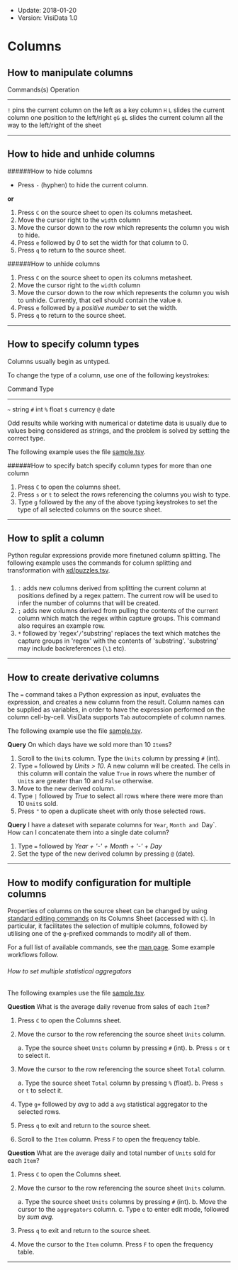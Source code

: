 - Update: 2018-01-20
- Version: VisiData 1.0

# Columns

## How to manipulate columns

Commands(s)     Operation
------------    -----------
`!`             pins the current column on the left as a key column
 `H`  `L`       slides the current column one position to the left/right
`gG` `gL`       slides the current column all the way to the left/right of the sheet

---

## How to hide and unhide columns

######How to hide columns

- Press `-` (hyphen) to hide the current column.

**or**

1. Press `C` on the source sheet to open its columns metasheet.
2. Move the cursor right to the `width` column
3. Move the cursor down to the row which represents the column you wish to hide.
4. Press `e` followed by *0* to set the width for that column to 0.
5. Press `q` to return to the source sheet.

######How to unhide columns

1. Press `C` on the source sheet to open its columns metasheet.
2. Move the cursor right to the `width` column
3. Move the cursor down to the row which represents the column you wish to unhide. Currently, that cell should contain the value `0`.
4. Press `e` followed by a *positive number* to set the width.
5. Press `q` to return to the source sheet.

---

## How to specify column types

Columns usually begin as untyped.

To change the type of a column, use one of the following keystrokes:

 Command    Type
--------- --------
`~`       string
`#`       int
`%`       float
`$`       currency
`@`       date

Odd results while working with numerical or datetime data is usually due to values being considered as strings, and the problem is solved by setting the correct type.

The following example uses the file [sample.tsv](https://raw.githubusercontent.com/saulpw/visidata/stable/sample_data/sample.tsv).

<div class="asciicast">
    <asciinema-player id="player" poster="npt:0:20" rows=27 src="../casts/types.cast"></asciinema-player>
    <script type="text/javascript" src="/asciinema-player.js"></script>
</div>

######How to specify batch specify column types for more than one column

1. Press `C` to open the columns sheet.
2. Press `s` or `t` to select the rows referencing the columns you wish to type.
3. Type `g` followed by the any of the above typing keystrokes to set the type of all selected columns on the source sheet.

---

## How to split a column

Python regular expressions provide more finetuned column splitting. The following example
uses the commands for column splitting and transformation with [xd/puzzles.tsv](http://xd.saul.pw/xd-metadata.zip).

<div class="asciicast">
    <asciinema-player id="player" poster="npt:0:20" rows=27 src="../casts/split-regex.cast"></asciinema-player>
    <script type="text/javascript" src="/asciinema-player.js"></script>
</div>

###

1. `:` adds new columns derived from splitting the current column at positions defined by a regex pattern. The current row will be used to infer the number of columns that will be created.
2. `;` adds new columns derived from pulling the contents of the current column which match the regex within capture groups. This command also requires an example row.
3. `*` followed by 'regex'`/`'substring' replaces the text which matches the capture groups in 'regex' with the contents of 'substring'. 'substring' may include backreferences (`\1` etc).

---

## How to create derivative columns

The `=` command takes a Python expression as input, evaluates the expression, and creates a new column from the result. Column names can be supplied as variables, in order to have the expression performed on the column cell-by-cell. VisiData supports `Tab` autocomplete of column names.

The following example use the file [sample.tsv](https://raw.githubusercontent.com/saulpw/visidata/stable/sample_data/sample.tsv).

**Query** On which days have we sold more than 10 `Item`s?

1. Scroll to the `Unit`s column. Type the `Units` column by pressing `#` (int).
2. Type `=` followed by *Units > 10*. A new column will be created. The cells in this column will contain the value `True` in rows where the number of `Unit`s are greater than 10 and `False` otherwise.
3. Move to the new derived column.
4. Type `|` followed by *True* to select all rows where there were more than 10 `Unit`s sold.
5. Press `"` to open a duplicate sheet with only those selected rows.

**Query** I have a dateset with separate columns for `Year`, `Month and `Day`. How can I concatenate them into a single date column?

1. Type `=` followed by *Year + '-' + Month + '-' + Day*
2. Set the type of the new derived column by pressing `@` (date).

---

## How to modify configuration for multiple columns

Properties of columns on the source sheet can be changed by using [standard editing commands](/howto/editing) on its Columns Sheet (accessed with `C`). In particular, it facilitates the selection of multiple columns, followed by utilising one of the `g`-prefixed commands to modify all of them.

For a full list of available commands, see the [man page](/howto/man#columns). Some example workflows follow.

###### How to set multiple statistical aggregators

The following examples use the file [sample.tsv](https://raw.githubusercontent.com/saulpw/visidata/stable/sample_data/sample.tsv).

**Question** What is the average daily revenue from sales of each `Item`?

1. Press `C` to open the Columns sheet.
2. Move the cursor to the row referencing the source sheet `Units` column.

    a. Type the source sheet `Units` column by pressing `#` (int).
    b. Press `s` or `t` to select it.

3. Move the cursor to the row referencing the source sheet `Total` column.

    a. Type the source sheet `Total` column by pressing `%` (float).
    b. Press `s` or `t` to select it.

4. Type `g+` followed by *avg* to add a `avg` statistical aggregator to the selected rows.
5. Press `q` to exit and return to the source sheet.
6. Scroll to the `Item` column. Press `F` to open the frequency table.

**Question** What are the average daily and total number of `Units` sold for each `Item`?

1. Press `C` to open the Columns sheet.
2. Move the cursor to the row referencing the source sheet `Units` column.

    a. Type the source sheet `Units` columns by pressing `#` (int).
    b. Move the cursor to the `aggregators` column.
    c. Type `e` to enter edit mode, followed by *sum avg*.

3. Press `q` to exit and return to the source sheet.
4. Move the cursor to the `Item` column. Press `F` to open the frequency table.

---
